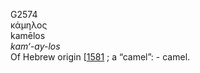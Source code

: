 <body>
  <p>G2574<br>  κάμηλος  <br> kamēlos  <br><i>kam‘-ay-los </i><br>Of Hebrew origin [<a href="h1581.htm">1581</a> ; a “camel”: - camel.<br></p>
 </body>